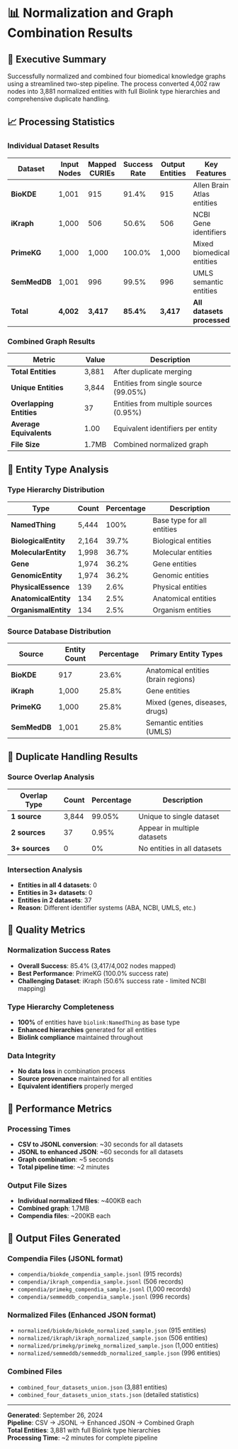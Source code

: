 # 📊 Normalization and Graph Combination Results

## 🎯 **Executive Summary**

Successfully normalized and combined four biomedical knowledge graphs using a streamlined two-step pipeline. The process converted 4,002 raw nodes into 3,881 normalized entities with full Biolink type hierarchies and comprehensive duplicate handling.

## 📈 **Processing Statistics**

### **Individual Dataset Results**

| Dataset | Input Nodes | Mapped CURIEs | Success Rate | Output Entities | Key Features |
|---------|-------------|---------------|--------------|-----------------|--------------|
| **BioKDE** | 1,001 | 915 | 91.4% | 915 | Allen Brain Atlas entities |
| **iKraph** | 1,000 | 506 | 50.6% | 506 | NCBI Gene identifiers |
| **PrimeKG** | 1,000 | 1,000 | 100.0% | 1,000 | Mixed biomedical entities |
| **SemMedDB** | 1,001 | 996 | 99.5% | 996 | UMLS semantic entities |
| **Total** | **4,002** | **3,417** | **85.4%** | **3,417** | **All datasets processed** |

### **Combined Graph Results**

| Metric | Value | Description |
|--------|-------|-------------|
| **Total Entities** | 3,881 | After duplicate merging |
| **Unique Entities** | 3,844 | Entities from single source (99.05%) |
| **Overlapping Entities** | 37 | Entities from multiple sources (0.95%) |
| **Average Equivalents** | 1.00 | Equivalent identifiers per entity |
| **File Size** | 1.7MB | Combined normalized graph |

## 🧬 **Entity Type Analysis**

### **Type Hierarchy Distribution**
| Type | Count | Percentage | Description |
|------|-------|------------|-------------|
| **NamedThing** | 5,444 | 100% | Base type for all entities |
| **BiologicalEntity** | 2,164 | 39.7% | Biological entities |
| **MolecularEntity** | 1,998 | 36.7% | Molecular entities |
| **Gene** | 1,974 | 36.2% | Gene entities |
| **GenomicEntity** | 1,974 | 36.2% | Genomic entities |
| **PhysicalEssence** | 139 | 2.6% | Physical entities |
| **AnatomicalEntity** | 134 | 2.5% | Anatomical entities |
| **OrganismalEntity** | 134 | 2.5% | Organism entities |

### **Source Database Distribution**
| Source | Entity Count | Percentage | Primary Entity Types |
|--------|--------------|------------|---------------------|
| **BioKDE** | 917 | 23.6% | Anatomical entities (brain regions) |
| **iKraph** | 1,000 | 25.8% | Gene entities |
| **PrimeKG** | 1,000 | 25.8% | Mixed (genes, diseases, drugs) |
| **SemMedDB** | 1,001 | 25.8% | Semantic entities (UMLS) |

## 🔄 **Duplicate Handling Results**

### **Source Overlap Analysis**
| Overlap Type | Count | Percentage | Description |
|--------------|-------|------------|-------------|
| **1 source** | 3,844 | 99.05% | Unique to single dataset |
| **2 sources** | 37 | 0.95% | Appear in multiple datasets |
| **3+ sources** | 0 | 0% | No entities in all datasets |

### **Intersection Analysis**
- **Entities in all 4 datasets**: 0
- **Entities in 3+ datasets**: 0
- **Entities in 2 datasets**: 37
- **Reason**: Different identifier systems (ABA, NCBI, UMLS, etc.)

## 🎯 **Quality Metrics**

### **Normalization Success Rates**
- **Overall Success**: 85.4% (3,417/4,002 nodes mapped)
- **Best Performance**: PrimeKG (100.0% success rate)
- **Challenging Dataset**: iKraph (50.6% success rate - limited NCBI mapping)

### **Type Hierarchy Completeness**
- **100%** of entities have `biolink:NamedThing` as base type
- **Enhanced hierarchies** generated for all entities
- **Biolink compliance** maintained throughout

### **Data Integrity**
- **No data loss** in combination process
- **Source provenance** maintained for all entities
- **Equivalent identifiers** properly merged

## 🚀 **Performance Metrics**

### **Processing Times**
- **CSV to JSONL conversion**: ~30 seconds for all datasets
- **JSONL to enhanced JSON**: ~60 seconds for all datasets
- **Graph combination**: ~5 seconds
- **Total pipeline time**: ~2 minutes

### **Output File Sizes**
- **Individual normalized files**: ~400KB each
- **Combined graph**: 1.7MB
- **Compendia files**: ~200KB each

## 📁 **Output Files Generated**

### **Compendia Files** (JSONL format)
- `compendia/biokde_compendia_sample.jsonl` (915 records)
- `compendia/ikraph_compendia_sample.jsonl` (506 records)
- `compendia/primekg_compendia_sample.jsonl` (1,000 records)
- `compendia/semmeddb_compendia_sample.jsonl` (996 records)

### **Normalized Files** (Enhanced JSON format)
- `normalized/biokde/biokde_normalized_sample.json` (915 entities)
- `normalized/ikraph/ikraph_normalized_sample.json` (506 entities)
- `normalized/primekg/primekg_normalized_sample.json` (1,000 entities)
- `normalized/semmeddb/semmeddb_normalized_sample.json` (996 entities)

### **Combined Files**
- `combined_four_datasets_union.json` (3,881 entities)
- `combined_four_datasets_union_stats.json` (detailed statistics)

---

**Generated**: September 26, 2024  
**Pipeline**: CSV → JSONL → Enhanced JSON → Combined Graph  
**Total Entities**: 3,881 with full Biolink type hierarchies  
**Processing Time**: ~2 minutes for complete pipeline
